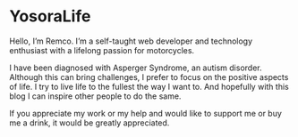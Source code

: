 # YosoraLife

Hello, I’m Remco. I’m a self-taught web developer and technology enthusiast with a lifelong passion for motorcycles.

I have been diagnosed with Asperger Syndrome, an autism disorder. Although this can bring challenges, I prefer to focus on the positive aspects of life. I try to live life to the fullest the way I want to. And hopefully with this blog I can inspire other people to do the same.

If you appreciate my work or my help and would like to support me or buy me a drink, it would be greatly appreciated.